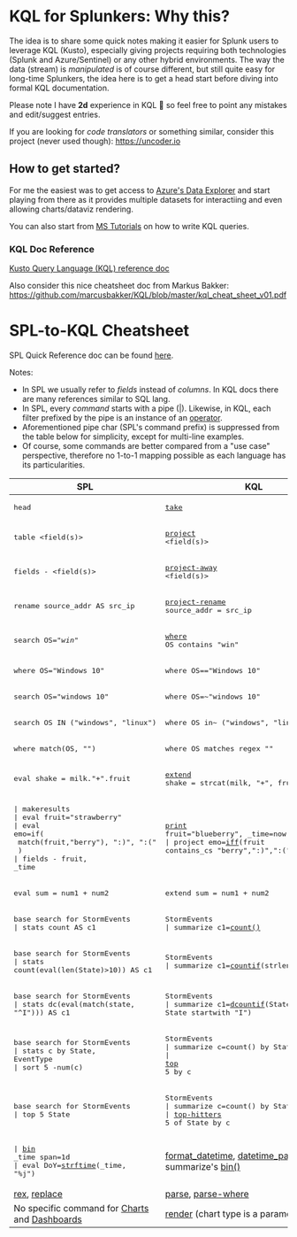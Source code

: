 # KQL for Splunkers: Why this?
The idea is to share some quick notes making it easier for Splunk users to leverage KQL (Kusto), especially giving projects requiring both technologies (Splunk and Azure/Sentinel) or any other hybrid environments. The way the data (stream) is _manipulated_ is of course different, but still quite easy for long-time Splunkers, the idea here is to get a head start before diving into formal KQL documentation.

Please note I have **2d** experience in KQL :hatching_chick: so feel free to point any mistakes and edit/suggest entries.

If you are looking for _code translators_ or something similar, consider this project (never used though): https://uncoder.io

## How to get started?
For me the easiest was to get access to [Azure's Data Explorer](https://dataexplorer.azure.com) and start playing from there as it provides multiple datasets for interactiing and even allowing charts/dataviz rendering.

You can also start from [MS Tutorials](https://docs.microsoft.com/en-us/azure/data-explorer/write-queries) on how to write KQL queries.

### KQL Doc Reference

[Kusto Query Language (KQL) reference doc](https://docs.microsoft.com/en-us/azure/data-explorer/kusto/query/)

Also consider this nice cheatsheet doc from Markus Bakker: https://github.com/marcusbakker/KQL/blob/master/kql_cheat_sheet_v01.pdf

# SPL-to-KQL Cheatsheet
SPL Quick Reference doc can be found [here](https://docs.splunk.com/Documentation/Splunk/8.1.0/SearchReference/ListOfSearchCommands).

Notes:
* In SPL we usually refer to _fields_ instead of _columns_. In KQL docs there are many references similar to SQL lang.
* In SPL, every _command_ starts with a pipe (|). Likewise, in KQL, each filter prefixed by the pipe is an instance of an [operator](https://docs.microsoft.com/en-us/azure/data-explorer/kusto/query/queries).
* Aforementioned pipe char (SPL's command prefix) is suppressed from the table below for simplicity, except for multi-line examples.
* Of course, some commands are better compared from a "use case" perspective, therefore no 1-to-1 mapping possible as each language has its particularities.

| SPL | KQL | Remarks |
| --- | --- | --- |
|<pre>head <n></pre> | <pre>[take](https://docs.microsoft.com/en-us/azure/data-explorer/kusto/query/takeoperator) <n></pre> | `limit` is a synonym. Consider sorting for consitency (SPL's head/tail).
|<pre>table <field(s)></pre> | <pre>[project](https://docs.microsoft.com/en-us/azure/data-explorer/kusto/query/projectoperator) <field(s)></pre> | Multiple columns are separated by comma (,). More `project` uses below.
|<pre>fields - <field(s)></pre> | <pre>[project-away](https://docs.microsoft.com/en-us/azure/data-explorer/kusto/query/projectawayoperator) <field(s)></pre> | Also consider [`project-keep`](https://docs.microsoft.com/en-us/azure/data-explorer/kusto/query/project-keep-operator)
|<pre>rename source_addr AS src_ip</pre> | <pre>[project-rename](https://docs.microsoft.com/en-us/azure/data-explorer/kusto/query/projectrenameoperator) source_addr = src_ip</pre> | I haven't figured out how to use wildcards. Also check [this](https://docs.microsoft.com/en-us/azure/data-explorer/kusto/management/rename-column#rename-columns).
|<pre>search OS="*win*"</pre>| <pre>[where](https://docs.microsoft.com/en-us/azure/data-explorer/kusto/query/whereoperator) OS contains "win"</pre> | Also consider [`search`](https://docs.microsoft.com/en-us/azure/data-explorer/kusto/query/searchoperator)
|<pre>where OS="Windows 10"</pre>| <pre>where OS=="Windows 10"</pre> | Case sensitive 
|<pre>search OS="windows 10"</pre>| <pre>where OS=~"windows 10"</pre> | Case insensitive 
|<pre>search OS IN ("windows", "linux")</pre>| <pre>where OS in~ ("windows", "linux")</pre> | Case insensitive full-match (implied OR operation)
|<pre>where match(OS, "<regex>")</pre>| <pre>where OS matches regex "<regex>"</pre> | Complies with re2 https://github.com/google/re2/wiki/Syntax
|<pre>eval shake = milk."+".fruit</pre>| <pre>[extend](https://docs.microsoft.com/en-us/azure/data-explorer/kusto/query/extendoperator) shake = strcat(milk, "+", fruit)</pre> | Many more string operators [here](https://docs.microsoft.com/en-us/azure/data-explorer/kusto/query/datatypes-string-operators)
|<pre>\| makeresults<br>\| eval fruit="strawberry"<br>\| eval emo=if(<br>  match(fruit,"berry"), ":)", ":("<br>  )<br>\| fields - fruit, _time</pre>| <pre>[print](https://docs.microsoft.com/en-us/azure/data-explorer/kusto/query/printoperator) fruit="blueberry", _time=now()<br>\| project emo=[iff](https://docs.microsoft.com/en-us/azure/data-explorer/kusto/query/ifffunction)(fruit contains_cs "berry",":)",":(")</pre> | Using `project` while evaluating a new column/field
|<pre>eval sum = num1 + num2</pre>| <pre>extend sum = num1 + num2</pre> | Also consider understanding [`let`](https://docs.microsoft.com/en-us/azure/data-explorer/kusto/query/letstatement) statement (many other use cases)
|<pre>base search for StormEvents<br>\| stats count AS c1</pre>| <pre>StormEvents<br>\| summarize c1=[count()](https://docs.microsoft.com/en-us/azure/data-explorer/kusto/query/count-aggfunction)</pre>| Also consider [`count`](https://docs.microsoft.com/en-us/azure/data-explorer/kusto/query/countoperator) operator. Similar use for distinct counting with [`dcount`](https://docs.microsoft.com/en-us/azure/data-explorer/kusto/query/dcount-aggfunction)
|<pre>base search for StormEvents<br>\| stats count(eval(len(State)>10)) AS c1</pre>| <pre>StormEvents<br>\| summarize c1=[countif](https://docs.microsoft.com/en-us/azure/data-explorer/kusto/query/countif-aggfunction)(strlen(State)>10)</pre>| Also consider [`count`](https://docs.microsoft.com/en-us/azure/data-explorer/kusto/query/countoperator) operator
|<pre>base search for StormEvents<br>\| stats dc(eval(match(state, "^I"))) AS c1</pre>| <pre>StormEvents<br>\| summarize c1=[dcountif](https://docs.microsoft.com/en-us/azure/data-explorer/kusto/query/dcountif-aggfunction)(State, State startwith "I")</pre>| Also consider [`count`](https://docs.microsoft.com/en-us/azure/data-explorer/kusto/query/countoperator) operator
|<pre>base search for StormEvents<br>\| stats c by State, EventType<br>\| sort 5 -num(c)</pre>| <pre>StormEvents<br>\| summarize c=count() by State, EventType<br>\| [top](https://docs.microsoft.com/en-us/azure/data-explorer/kusto/query/topoperator) 5 by c</pre>| KQL's [`top`](https://docs.microsoft.com/en-us/azure/data-explorer/kusto/query/topoperator) behaves differently (_EventType_ is kept in the output) rather than SPL's transformation [`top`](https://docs.splunk.com/Documentation/Splunk/6.5.0/SearchReference/Top) (see below)
|<pre>base search for StormEvents<br>\| top 5 State</pre>| <pre>StormEvents<br>\| summarize c=count() by State<br>\| [top-hitters](https://docs.microsoft.com/en-us/azure/data-explorer/kusto/query/tophittersoperator) 5 of State by c</pre>| A combination of `summarize`, `sort` and `take` is also possible here 
|<pre>\| [bin](https://docs.splunk.com/Documentation/Splunk/6.5.0/SearchReference/Bin) _time span=1d<br>\| eval DoY=[strftime](https://docs.splunk.com/Documentation/Splunk/6.5.0/SearchReference/CommonEvalFunctions#Date_and_Time_functions)(_time, "%j")</pre>|[format_datetime](https://docs.microsoft.com/en-us/azure/data-explorer/kusto/query/format-datetimefunction), [datetime_part](https://docs.microsoft.com/en-us/azure/data-explorer/kusto/query/datetime-partfunction) and summarize's [bin()](https://docs.microsoft.com/en-us/azure/data-explorer/kusto/query/binfunction)|No clear equivalent here, depends on use case
|[rex](https://docs.splunk.com/Documentation/Splunk/6.5.0/SearchReference/Rex), [replace](https://docs.splunk.com/Documentation/Splunk/6.5.0/SearchReference/CommonEvalFunctions#Text_functions)|[parse](https://docs.microsoft.com/en-us/azure/data-explorer/kusto/query/parseoperator), [parse-where](https://docs.microsoft.com/en-us/azure/data-explorer/kusto/query/parsewhereoperator)|Fields extraction and string replacement
| No specific command for [Charts](https://docs.splunk.com/Documentation/Splunk/8.1.0/Viz/Visualizationreference) and [Dashboards](https://docs.splunk.com/Documentation/DashApp/0.8.0/DashApp/examples)| [render](https://docs.microsoft.com/en-us/azure/data-explorer/kusto/query/renderoperator?pivots=azuredataexplorer) (chart type is a parameter)| Some quick chart and dashboard examples [here](https://docs.microsoft.com/en-us/azure/data-explorer/kusto/query/tutorial?pivots=azuredataexplorer#render-display-a-chart-or-table) & [there](https://docs.microsoft.com/en-us/azure/data-explorer/azure-data-explorer-dashboards)

